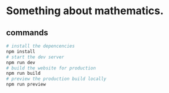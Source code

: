 # Something about mathematics.

## commands

```bash
# install the depencencies
npm install
# start the dev server
npm run dev
# build the website for production
npm run build
# preview the production build locally
npm run preview
```
